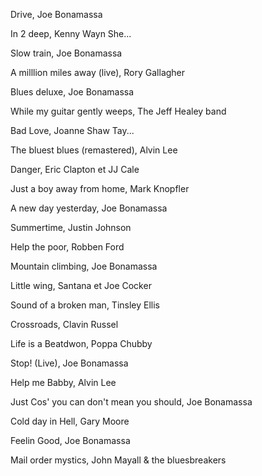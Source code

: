 Drive, Joe Bonamassa

In 2 deep, Kenny Wayn She...

Slow train, Joe Bonamassa

A milllion miles away (live), Rory Gallagher

Blues deluxe, Joe Bonamassa

While my guitar gently weeps, The Jeff Healey band

Bad Love, Joanne Shaw Tay...

The bluest blues (remastered), Alvin Lee

Danger, Eric Clapton et JJ Cale

Just a boy away from home, Mark Knopfler

A new day yesterday, Joe Bonamassa

Summertime, Justin Johnson

Help the poor, Robben Ford

Mountain climbing, Joe Bonamassa

Little wing, Santana et Joe Cocker

Sound of a broken man, Tinsley Ellis

Crossroads, Clavin Russel

Life is a Beatdwon, Poppa Chubby

Stop! (Live), Joe Bonamassa

Help me Babby, Alvin Lee

Just Cos' you can don't mean you should, Joe Bonamassa

Cold day in Hell, Gary Moore

Feelin Good, Joe Bonamassa

Mail order mystics, John Mayall & the bluesbreakers


